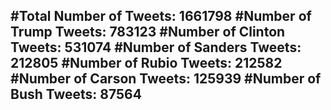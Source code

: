 #Total Number of Tweets: 1661798 
#Number of Trump Tweets: 783123
#Number of Clinton Tweets: 531074
#Number of Sanders Tweets: 212805
#Number of Rubio Tweets: 212582
#Number of Carson Tweets: 125939
#Number of Bush Tweets: 87564
---

